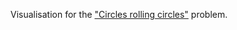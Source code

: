 Visualisation for the ["Circles rolling circles"](https://plus.maths.org/content/circles-rolling-circles) problem.
